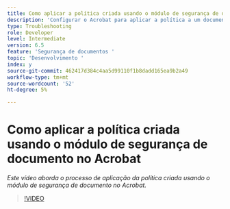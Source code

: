 ```yaml
---
title: Como aplicar a política criada usando o módulo de segurança de documento no Acrobat
description: 'Configurar o Acrobat para aplicar a política a um documento usando a segurança do documento '
type: Troubleshooting
role: Developer
level: Intermediate
version: 6.5
feature: 'Segurança de documentos '
topic: 'Desenvolvimento '
index: y
source-git-commit: 462417d384c4aa5d99110f1b8dadd165ea9b2a49
workflow-type: tm+mt
source-wordcount: '52'
ht-degree: 5%

---
```



# Como aplicar a política criada usando o módulo de segurança de documento no Acrobat

*Este vídeo aborda o processo de aplicação da política criada usando o módulo de segurança de documento no Acrobat.*

>[!VIDEO](https://video.tv.adobe.com/v/335486?quality=9&learn=on)
